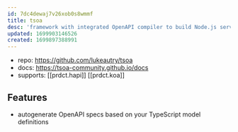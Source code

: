 ```yaml
---
id: 7dc4dewaj7v26xob0s8wmmf
title: tsoa
desc: 'framework with integrated OpenAPI compiler to build Node.js serve-side applications using TypeScript'
updated: 1699903146526
created: 1699897388991
---
```


- repo: https://github.com/lukeautry/tsoa
- docs: https://tsoa-community.github.io/docs
- supports: [[prdct.hapi]] [[prdct.koa]]

## Features

- autogenerate OpenAPI specs based on your TypeScript model definitions
